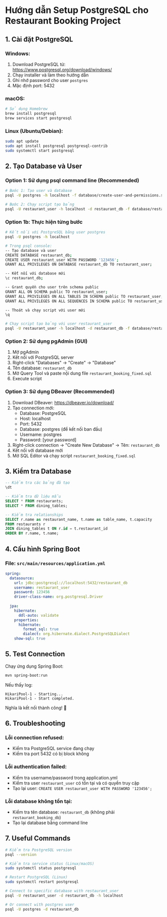# Hướng dẫn Setup PostgreSQL cho Restaurant Booking Project

## 1. Cài đặt PostgreSQL

### Windows:
1. Download PostgreSQL từ: https://www.postgresql.org/download/windows/
2. Chạy installer và làm theo hướng dẫn
3. Ghi nhớ password cho user `postgres`
4. Mặc định port: 5432

### macOS:
```bash
# Sử dụng Homebrew
brew install postgresql
brew services start postgresql
```

### Linux (Ubuntu/Debian):
```bash
sudo apt update
sudo apt install postgresql postgresql-contrib
sudo systemctl start postgresql
```

## 2. Tạo Database và User

### Option 1: Sử dụng psql command line (Recommended)
```bash
# Bước 1: Tạo user và database
psql -U postgres -h localhost -f database/create-user-and-permissions.sql

# Bước 2: Chạy script tạo bảng
psql -U restaurant_user -h localhost -d restaurant_db -f database/restaurant_booking_fixed.sql
```

### Option 1b: Thực hiện từng bước
```bash
# Kết nối với PostgreSQL bằng user postgres
psql -U postgres -h localhost

# Trong psql console:
-- Tạo database và user
CREATE DATABASE restaurant_db;
CREATE USER restaurant_user WITH PASSWORD '123456';
GRANT ALL PRIVILEGES ON DATABASE restaurant_db TO restaurant_user;

-- Kết nối với database mới
\c restaurant_db;

-- Grant quyền cho user trên schema public
GRANT ALL ON SCHEMA public TO restaurant_user;
GRANT ALL PRIVILEGES ON ALL TABLES IN SCHEMA public TO restaurant_user;
GRANT ALL PRIVILEGES ON ALL SEQUENCES IN SCHEMA public TO restaurant_user;

-- Thoát và chạy script với user mới
\q

# Chạy script tạo bảng với user restaurant_user
psql -U restaurant_user -h localhost -d restaurant_db -f database/restaurant_booking_fixed.sql
```

### Option 2: Sử dụng pgAdmin (GUI)
1. Mở pgAdmin
2. Kết nối với PostgreSQL server
3. Right-click "Databases" → "Create" → "Database"
4. Tên database: `restaurant_db`
5. Mở Query Tool và paste nội dung file `restaurant_booking_fixed.sql`
6. Execute script

### Option 3: Sử dụng DBeaver (Recommended)
1. Download DBeaver: https://dbeaver.io/download/
2. Tạo connection mới:
   - Database: PostgreSQL
   - Host: localhost
   - Port: 5432
   - Database: postgres (để kết nối ban đầu)
   - Username: postgres
   - Password: [your password]
3. Right-click connection → "Create New Database" → Tên: `restaurant_db`
4. Kết nối với database mới
5. Mở SQL Editor và chạy script `restaurant_booking_fixed.sql`

## 3. Kiểm tra Database

```sql
-- Kiểm tra các bảng đã tạo
\dt

-- Kiểm tra dữ liệu mẫu
SELECT * FROM restaurants;
SELECT * FROM dining_tables;

-- Kiểm tra relationships
SELECT r.name as restaurant_name, t.name as table_name, t.capacity 
FROM restaurants r 
JOIN dining_tables t ON r.id = t.restaurant_id 
ORDER BY r.name, t.name;
```

## 4. Cấu hình Spring Boot

### File: `src/main/resources/application.yml`
```yaml
spring:
  datasource:
    url: jdbc:postgresql://localhost:5432/restaurant_db
    username: restaurant_user
    password: 123456
    driver-class-name: org.postgresql.Driver
  
  jpa:
    hibernate:
      ddl-auto: validate
    properties:
      hibernate:
        format_sql: true
        dialect: org.hibernate.dialect.PostgreSQLDialect
    show-sql: true
```

## 5. Test Connection

Chạy ứng dụng Spring Boot:
```bash
mvn spring-boot:run
```

Nếu thấy log:
```
HikariPool-1 - Starting...
HikariPool-1 - Start completed.
```

Nghĩa là kết nối thành công! 🎉

## 6. Troubleshooting

### Lỗi connection refused:
- Kiểm tra PostgreSQL service đang chạy
- Kiểm tra port 5432 có bị block không

### Lỗi authentication failed:
- Kiểm tra username/password trong application.yml
- Kiểm tra user `restaurant_user` có tồn tại và có quyền truy cập
- Tạo lại user: `CREATE USER restaurant_user WITH PASSWORD '123456';`

### Lỗi database không tồn tại:
- Kiểm tra tên database: `restaurant_db` (không phải `restaurant_booking_db`)
- Tạo lại database bằng command line

## 7. Useful Commands

```bash
# Kiểm tra PostgreSQL version
psql --version

# Kiểm tra service status (Linux/macOS)
sudo systemctl status postgresql

# Restart PostgreSQL (Linux)
sudo systemctl restart postgresql

# Connect to specific database with restaurant_user
psql -U restaurant_user -d restaurant_db -h localhost

# Or connect with postgres user
psql -U postgres -d restaurant_db
``` 